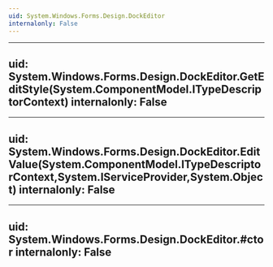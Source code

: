 ```yaml
---
uid: System.Windows.Forms.Design.DockEditor
internalonly: False
---
```


---
uid: System.Windows.Forms.Design.DockEditor.GetEditStyle(System.ComponentModel.ITypeDescriptorContext)
internalonly: False
---

---
uid: System.Windows.Forms.Design.DockEditor.EditValue(System.ComponentModel.ITypeDescriptorContext,System.IServiceProvider,System.Object)
internalonly: False
---

---
uid: System.Windows.Forms.Design.DockEditor.#ctor
internalonly: False
---
